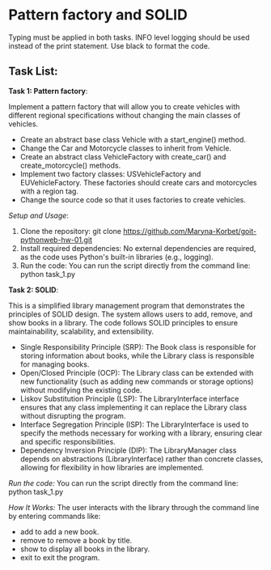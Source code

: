 # Pattern factory and  SOLID

Typing must be applied in both tasks. INFO level logging should be used instead of the print statement. Use black to format the code.

## Task List:

**Task 1: Pattern factory**:

Implement a pattern factory that will allow you to create vehicles with different regional specifications without changing the main classes of vehicles.

- Create an abstract base class Vehicle with a start_engine() method.
- Change the Car and Motorcycle classes to inherit from Vehicle.
- Create an abstract class VehicleFactory with create_car() and create_motorcycle() methods.
- Implement two factory classes: USVehicleFactory and EUVehicleFactory. These factories should create cars and motorcycles with a region tag.
- Change the source code so that it uses factories to create vehicles.

*Setup and Usage*:
1. Clone the repository:
git clone https://github.com/Maryna-Korbet/goit-pythonweb-hw-01.git
2. Install required dependencies:
No external dependencies are required, as the code uses Python's built-in libraries (e.g., logging).
3. Run the code:
You can run the script directly from the command line:
python task_1.py

**Task 2: SOLID**:

This is a simplified library management program that demonstrates the principles of SOLID design. The system allows users to add, remove, and show books in a library. The code follows SOLID principles to ensure maintainability, scalability, and extensibility.

- Single Responsibility Principle (SRP): The Book class is responsible for storing information about books, while the Library class is responsible for managing books.
- Open/Closed Principle (OCP): The Library class can be extended with new functionality (such as adding new commands or storage options) without modifying the existing code.
- Liskov Substitution Principle (LSP): The LibraryInterface interface ensures that any class implementing it can replace the Library class without disrupting the program.
- Interface Segregation Principle (ISP): The LibraryInterface is used to specify the methods necessary for working with a library, ensuring clear and specific responsibilities.
- Dependency Inversion Principle (DIP): The LibraryManager class depends on abstractions (LibraryInterface) rather than concrete classes, allowing for flexibility in how libraries are implemented.

*Run the code:*
You can run the script directly from the command line:
python task_1.py

*How It Works:*
The user interacts with the library through the command line by entering commands like:
- add to add a new book.
- remove to remove a book by title.
- show to display all books in the library.
- exit to exit the program.